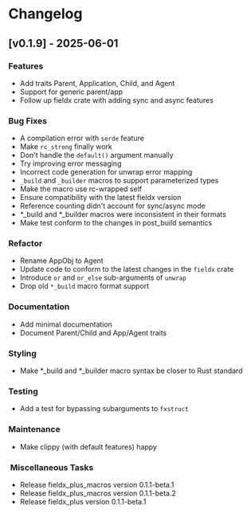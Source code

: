 # Changelog

## [v0.1.9] - 2025-06-01

### Features

- Add traits Parent, Application, Child, and Agent
- Support for generic parent/app
- Follow up fieldx crate with adding sync and async features

### Bug Fixes

- A compilation error with `serde` feature
- Make `rc_strong` finally work
- Don't handle the `default()` argument manually
- Try improving error messaging
- Incorrect code generation for unwrap error mapping
- `_build` and `_builder` macros to support parameterized types
- Make the macro use rc-wrapped self
- Ensure compatibility with the latest fieldx version
- Reference counting didn't account for sync/async mode
- *_build and *_builder macros were inconsistent in their formats
- Make test conform to the changes in post_build semantics

### Refactor

- Rename AppObj to Agent
- Update code to conform to the latest changes in the `fieldx` crate
- Introduce `or` and `or_else` sub-arguments of `unwrap`
- Drop old `*_build` macro format support

### Documentation

- Add minimal documentation
- Document Parent/Child and App/Agent traits

### Styling

- Make *_build and *_builder macro syntax be closer to Rust standard

### Testing

- Add a test for bypassing subarguments to `fxstruct`

### Maintenance

- Make clippy (with default features) happy

### ️ Miscellaneous Tasks

- Release fieldx_plus_macros version 0.1.1-beta.1
- Release fieldx_plus_macros version 0.1.1-beta.2
- Release fieldx_plus version 0.1.1-beta.1

<!-- generated by git-cliff -->
